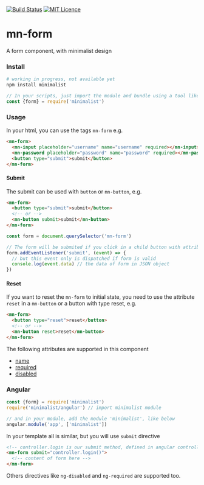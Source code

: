 [![Build Status](https://travis-ci.org/darlanmendonca/minimalist.svg?branch=master)](https://travis-ci.org/darlanmendonca/minimalist)
[![MIT Licence](https://badges.frapsoft.com/os/mit/mit.svg?v=103)](https://opensource.org/licenses/mit-license.php)

# mn-form

A form component, with minimalist design

### Install

```sh
# working in progress, not available yet
npm install minimalist
```

```js
// In your scripts, just import the module and bundle using a tool like webpack or browserify as below
const {form} = require('minimalist')
```


### Usage

In your html, you can use the tags `mn-form` e.g.

```html
<mn-form>
  <mn-input placeholder="username" name="username" required></mn-input>
  <mn-password placeholder="password" name="password" required></mn-password>
  <button type="submit">submit</button>
</mn-form>
```

#### Submit

The submit can be used with `button` or `mn-button`, e.g.

```html
<mn-form>
  <button type="submit">submit</button>
  <!-- or -->
  <mn-button submit>submit</mn-button>
</mn-form>
```

```js
const form = document.querySelector('mn-form')

// The form will be submited if you click in a child button with attribute submit or type enter in a input
form.addEventListener('submit', (event) => {
  // but this event only is dispatched if form is valid
  console.log(event.data) // the data of form in JSON object
})
```


#### Reset

If you want to reset the `mn-form` to initial state, you need to use the attribute `reset` in a `mn-button` or a button with type reset, e.g.

```html
<mn-form>
  <button type="reset">reset</button>
  <!-- or -->
  <mn-button reset>reset</mn-button>
</mn-form>
```

The following attributes are supported in this component

- [name](http://www.w3schools.com/tags/att_input_name.asp)
- [required](http://www.w3schools.com/tags/att_input_required.asp)
- [disabled](http://www.w3schools.com/tags/att_input_disabled.asp)


### Angular

```js
const {form} = require('minimalist')
require('minimalist/angular') // import minimalist module

// and in your module, add the module 'minimalist', like below
angular.module('app', ['minimalist'])
```

In your template all is similar, but you will use `submit` directive

```html
<!-- controller.login is our submit method, defined in angular controller -->
<mn-form submit="controller.login()">
  <!-- content of form here -->
</mn-form>
```

Others directives like `ng-disabled` and `ng-required` are supported too.
